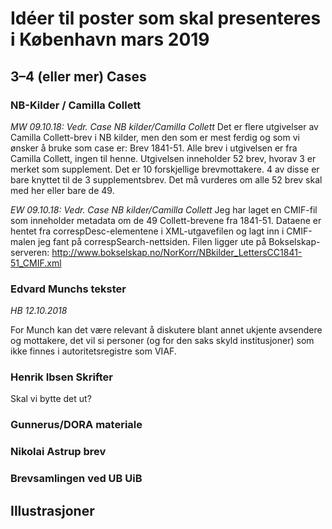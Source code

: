# Idéer til poster som skal presenteres i København mars 2019
## 3–4 (eller mer) Cases
### NB-Kilder / Camilla Collett

*MW 09.10.18: Vedr. Case NB kilder/Camilla Collett*
Det er flere utgivelser av Camilla Collett-brev i NB kilder, men den som er mest ferdig og som vi ønsker å bruke som case er: Brev 1841-51.
Alle brev i utgivelsen er fra Camilla Collett, ingen til henne.
Utgivelsen inneholder 52 brev, hvorav 3 er merket som supplement.
Det er 10 forskjellige brevmottakere. 4 av disse er bare knyttet til de 3 supplementsbrev.
Det må vurderes om alle 52 brev skal med her eller bare de 49.

*EW 09.10.18: Vedr. Case NB kilder/Camilla Collett*
Jeg har laget en CMIF-fil som inneholder metadata om de 49 Collett-brevene fra 1841-51. Dataene er hentet fra correspDesc-elementene i XML-utgavefilen og lagt inn i CMIF-malen jeg fant på correspSearch-nettsiden.
Filen ligger ute på Bokselskap-serveren: http://www.bokselskap.no/NorKorr/NBkilder_LettersCC1841-51_CMIF.xml

### Edvard Munchs tekster
*HB 12.10.2018*

For Munch kan det være relevant å diskutere blant annet ukjente avsendere og mottakere, det vil si personer (og for den saks skyld institusjoner) som ikke finnes i autoritetsregistre som VIAF.

### Henrik Ibsen Skrifter
Skal vi bytte det ut?

### Gunnerus/DORA materiale

### Nikolai Astrup brev

### Brevsamlingen ved UB UiB

## Illustrasjoner



